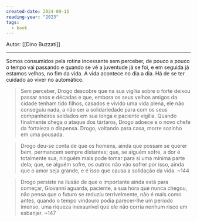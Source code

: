 ```yaml
---
created-date: 2024-09-15
reading-year: "2023"
tags:
  - book
---
```


Autor: [[Dino Buzzati]]

---

Somos consumidos pela rotina incessante sem perceber, de pouco a pouco o tempo vai passando e quando se vê a juventude já se foi, e em seguida já estamos velhos, no fim da vida.
A vida acontece no dia a dia. Há de se ter cuidado ao viver no automático.


> Sem perceber, Drogo descobre que na sua vigília sobre o forte deixou passar anos e décadas e que, embora os seus velhos amigos da cidade tenham tido filhos, casados e vivido uma vida plena, ele não conseguiu nada, a não ser a solidariedade para com os seus companheiros soldados em sua longa e paciente vigília. Quando finalmente chega o ataque dos tártaros, Drogo adoece e o novo chefe da fortaleza o dispensa. Drogo, voltando para casa, morre sozinho em uma pousada.


>Drogo deu-se conta de que os homens, ainda que possam se querer bem, permancem sempre distantes; que, se alguém sofre, a dor é totalmente sua, ninguém mais pode tomar para si uma mínima parte dela; que, se alguém sofre, os outros não vão sofrer por isso, ainda que o amor seja grande, e é isso que causa a solidação da vida. ~144

> Drogo persiste na ilusão de que o importante ainda está para começar, Giovanni aguarda, paciente, a sua hora que nunca chegou, não pensa que o futuro se reduziu terrivelmente, não é mais como antes, quando o tempo vindouro podia parecer-lhe um período imenso, uma riqueza inexaurível que ele não corria nenhum risco em esbanjar. ~147